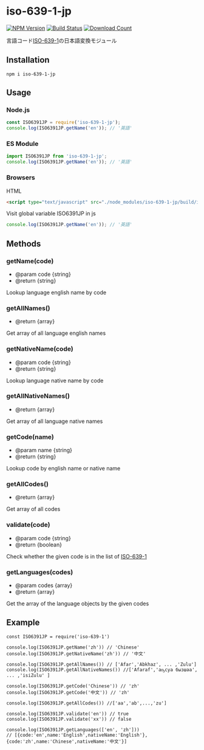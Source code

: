 # iso-639-1-jp
[![NPM Version][npm-image]][npm-url]
[![Build Status][travis-image]][travis-url]
[![Download Count][download-url]][npm-url]

[travis-image]: https://travis-ci.org/meikidd/iso-639-1.svg?branch=master
[travis-url]: https://travis-ci.org/meikidd/iso-639-1
[npm-image]: https://img.shields.io/npm/v/iso-639-1.svg?style=flat-square
[npm-url]: https://npmjs.org/package/iso-639-1
[download-url]: https://img.shields.io/npm/dt/iso-639-1.svg?style=flat-square


言語コード[ISO-639-1](https://en.wikipedia.org/wiki/List_of_ISO_639-1_codes)の日本語変換モジュール

## Installation

```
npm i iso-639-1-jp
```

## Usage

### Node.js

```javascript
const ISO6391JP = require('iso-639-1-jp');
console.log(ISO6391JP.getName('en')); // '英語'
```

### ES Module

```javascript
import ISO6391JP from 'iso-639-1-jp';
console.log(ISO6391JP.getName('en')); // '英語'
```

### Browsers

HTML

```html
<script type="text/javascript" src="./node_modules/iso-639-1-jp/build/index.js"></script>
```

Visit global variable ISO6391JP in js

```javascript
console.log(ISO6391JP.getName('en')); // '英語'
```

## Methods

### getName(code)
  - @param code {string}
  - @return {string}

Lookup language english name by code

### getAllNames()
  - @return {array}

Get array of all language english names

### getNativeName(code)
  - @param code {string}
  - @return {string}

Lookup language native name by code

### getAllNativeNames()
  - @return {array}

Get array of all language native names


### getCode(name)
  - @param name {string}
  - @return {string}

Lookup code by english name or native name

### getAllCodes()
  - @return {array}

Get array of all codes

### validate(code)
  - @param code {string}
  - @return {boolean}

Check whether the given code is in the list of [ISO-639-1](https://en.wikipedia.org/wiki/List_of_ISO_639-1_codes)

### getLanguages(codes)
  - @param codes {array}
  - @return {array}

Get the array of the language objects by the given codes

## Example

```
const ISO6391JP = require('iso-639-1')

console.log(ISO6391JP.getName('zh')) // 'Chinese'
console.log(ISO6391JP.getNativeName('zh')) // '中文'

console.log(ISO6391JP.getAllNames()) // ['Afar','Abkhaz', ... ,'Zulu']
console.log(ISO6391JP.getAllNativeNames()) //['Afaraf','аҧсуа бызшәа', ... ,'isiZulu' ]

console.log(ISO6391JP.getCode('Chinese')) // 'zh'
console.log(ISO6391JP.getCode('中文')) // 'zh'

console.log(ISO6391JP.getAllCodes()) //['aa','ab',...,'zu']

console.log(ISO6391JP.validate('en')) // true
console.log(ISO6391JP.validate('xx')) // false

console.log(ISO6391JP.getLanguages(['en', 'zh']))
// [{code:'en',name:'English',nativeName:'English'},{code:'zh',name:'Chinese',nativeName:'中文'}]

```
